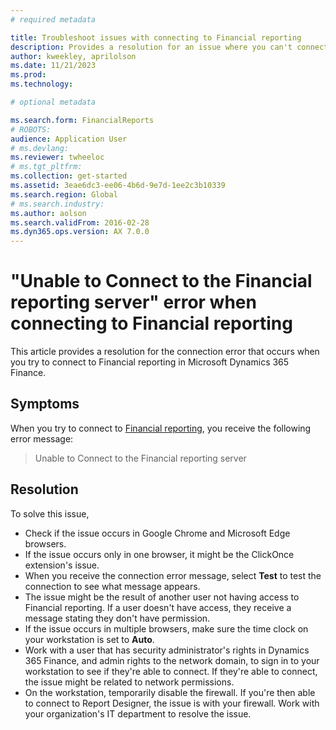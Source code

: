 ```yaml
---
# required metadata

title: Troubleshoot issues with connecting to Financial reporting
description: Provides a resolution for an issue where you can't connect to Financial reporting in Microsoft Dynamics 365 Finance.
author: kweekley, aprilolson
ms.date: 11/21/2023
ms.prod: 
ms.technology: 

# optional metadata

ms.search.form: FinancialReports
# ROBOTS: 
audience: Application User
# ms.devlang: 
ms.reviewer: twheeloc
# ms.tgt_pltfrm: 
ms.collection: get-started
ms.assetid: 3eae6dc3-ee06-4b6d-9e7d-1ee2c3b10339
ms.search.region: Global
# ms.search.industry: 
ms.author: aolson
ms.search.validFrom: 2016-02-28
ms.dyn365.ops.version: AX 7.0.0
---
```

# "Unable to Connect to the Financial reporting server" error when connecting to Financial reporting

This article provides a resolution for the connection error that occurs when you try to connect to Financial reporting in Microsoft Dynamics 365 Finance.

## Symptoms

When you try to connect to [Financial reporting](/dynamics365/finance/general-ledger/financial-reporting-getting-started), you receive the following error message:

> Unable to Connect to the Financial reporting server

## Resolution

To solve this issue,

- Check if the issue occurs in Google Chrome and Microsoft Edge browsers.
- If the issue occurs only in one browser, it might be the ClickOnce extension's issue.
- When you receive the connection error message, select **Test** to test the connection to see what message appears.
- The issue might be the result of another user not having access to Financial reporting. If a user doesn't have access, they receive a message stating they don't have permission.
- If the issue occurs in multiple browsers, make sure the time clock on your workstation is set to **Auto**.
- Work with a user that has security administrator's rights in Dynamics 365 Finance, and admin rights to the network domain, to sign in to your workstation to see if they're able to connect. If they're able to connect, the issue might be related to network permissions.
- On the workstation, temporarily disable the firewall. If you're then able to connect to Report Designer, the issue is with your firewall. Work with your organization's IT department to resolve the issue.

